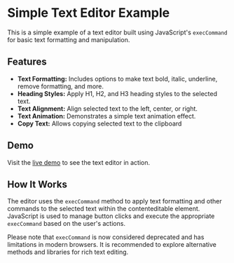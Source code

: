 # Simple Text Editor Example

This is a simple example of a text editor built using JavaScript's `execCommand` for basic text formatting and manipulation.

## Features

- **Text Formatting:** Includes options to make text bold, italic, underline, remove formatting, and more.
- **Heading Styles:** Apply H1, H2, and H3 heading styles to the selected text.
- **Text Alignment:** Align selected text to the left, center, or right.
- **Text Animation:** Demonstrates a simple text animation effect.
- **Copy Text:** Allows copying selected text to the clipboard 



## Demo

Visit the [live demo](https://ayhamalahmad.github.io/task-5-text-editor/) to see the text editor in action.

## How It Works

The editor uses the `execCommand` method to apply text formatting and other commands to the selected text within the contenteditable element. JavaScript is used to manage button clicks and execute the appropriate `execCommand` based on the user's actions.

Please note that `execCommand` is now considered deprecated and has limitations in modern browsers. It is recommended to explore alternative methods and libraries for rich text editing.


